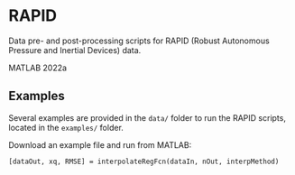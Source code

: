 # RAPID
Data pre- and post-processing scripts for RAPID (Robust Autonomous Pressure and Inertial Devices) data.

MATLAB 2022a

## Examples

Several examples are provided in the `data/` folder to run the RAPID scripts, located in the `examples/` folder.

Download an example file and run from MATLAB:

    [dataOut, xq, RMSE] = interpolateRegFcn(dataIn, nOut, interpMethod)

